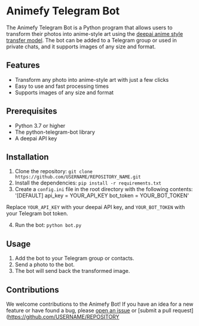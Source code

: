 # Animefy Telegram Bot

The Animefy Telegram Bot is a Python program that allows users to transform their photos into anime-style art using the [deepai anime style transfer model](https://deepai.org/machine-learning-model/fast-style-transfer). The bot can be added to a Telegram group or used in private chats, and it supports images of any size and format.

## Features

- Transform any photo into anime-style art with just a few clicks
- Easy to use and fast processing times
- Supports images of any size and format

## Prerequisites

- Python 3.7 or higher
- The python-telegram-bot library
- A deepai API key

## Installation

1. Clone the repository: `git clone https://github.com/USERNAME/REPOSITORY_NAME.git`
2. Install the dependencies: `pip install -r requirements.txt`
3. Create a `config.ini` file in the root directory with the following contents:
'[DEFAULT]
api_key = YOUR_API_KEY
bot_token = YOUR_BOT_TOKEN'


Replace `YOUR_API_KEY` with your deepai API key, and `YOUR_BOT_TOKEN` with your Telegram bot token.

4. Run the bot: `python bot.py`

## Usage

1. Add the bot to your Telegram group or contacts.
2. Send a photo to the bot.
3. The bot will send back the transformed image.

## Contributions

We welcome contributions to the Animefy Bot! If you have an idea for a new feature or have found a bug, please [open an issue](https://github.com/USERNAME/REPOSITORY_NAME/issues) or [submit a pull request](https://github.com/USERNAME/REPOSITORY
